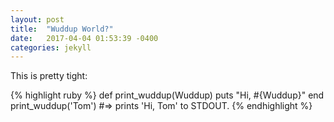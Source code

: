 ```yaml
---
layout: post
title:  "Wuddup World?"
date:   2017-04-04 01:53:39 -0400
categories: jekyll
---
```

This is pretty tight:
<!--more-->

{% highlight ruby %}
def print_wuddup(Wuddup)
  puts "Hi, #{Wuddup}"
end
print_wuddup('Tom')
#=> prints 'Hi, Tom' to STDOUT.
{% endhighlight %}


[jekyll-docs]: https://jekyllrb.com/docs/home
[jekyll-gh]:   https://github.com/jekyll/jekyll
[jekyll-talk]: https://talk.jekyllrb.com/
